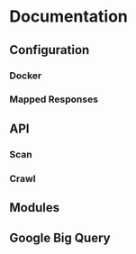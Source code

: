 # Documentation

## Configuration

### Docker

### Mapped Responses

## API

### Scan

### Crawl

## Modules

## Google Big Query
